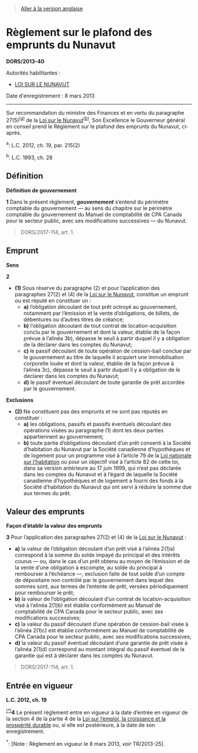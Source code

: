 > [Aller à la version anglaise](/en/Regulations/Statutory%20Orders%20and%20Regulations/2013/40.md)

# Règlement sur le plafond des emprunts du Nunavut

**DORS/2013-40**

Autorités habilitantes : 
- [LOI SUR LE NUNAVUT](/fr/Lois/Lois%20du%20Canada/1993/ch.%2028.md)

Date d'enregistrement : 8 mars 2013

----------

Sur recommandation du ministre des Finances et en vertu du paragraphe 27(5)<sup><a href='#nbp_81000-2-1473-F_hq_13083'>[a]</a></sup> de la [Loi sur le Nunavut](/fr/Lois/Lois%20du%20Canada/1993/ch.%2028.md)<sup><a href='#nbp_81000-2-1473-F_hq_13084'>[b]</a></sup>, Son Excellence le Gouverneur général en conseil prend le Règlement sur le plafond des emprunts du Nunavut, ci-après.

<a name='nbp_81000-2-1473-F_hq_13083'><sup>a</sup></a>: L.C. 2012, ch. 19, par. 215(2)<br />

<a name='nbp_81000-2-1473-F_hq_13084'><sup>b</sup></a>: L.C. 1993, ch. 28<br />




## Définition



**Définition de gouvernement**

**1** Dans le présent règlement, ***gouvernement*** s’entend du périmètre comptable du gouvernement — au sens du chapitre sur le périmètre comptable du gouvernement du Manuel de comptabilité de CPA Canada pour le secteur public, avec ses modifications successives — du Nunavut.
> DORS/2017-114, art. 1.





## Emprunt



**Sens**

**2** 

- **(1)** Sous réserve du paragraphe (2) et pour l’application des paragraphes 27(2) et (4) de la [Loi sur le Nunavut](/fr/Lois/Lois%20du%20Canada/1993/ch.%2028.md), constitue un emprunt ou est réputé en constituer un :
	- **a)** l’obligation découlant de tout prêt octroyé au gouvernement, notamment par l’émission et la vente d’obligations, de billets, de débentures ou d’autres titres de créance;
	- **b)** l’obligation découlant de tout contrat de location-acquisition conclu par le gouvernement et dont la valeur, établie de la façon prévue à l’alinéa 3b), dépasse le seuil à partir duquel il y a obligation de la déclarer dans les comptes du Nunavut;
	- **c)** le passif découlant de toute opération de cession-bail conclue par le gouvernement au titre de laquelle il acquiert une immobilisation corporelle louée et dont la valeur, établie de la façon prévue à l’alinéa 3c), dépasse le seuil à partir duquel il y a obligation de le déclarer dans les comptes du Nunavut;
	- **d)** le passif éventuel découlant de toute garantie de prêt accordée par le gouvernement.

**Exclusions**

- **(2)** Ne constituent pas des emprunts et ne sont pas réputés en constituer :
	- **a)** les obligations, passifs et passifs éventuels découlant des opérations visées au paragraphe (1) dont les deux parties appartiennent au gouvernement;
	- **b)** toute partie d’obligations découlant d’un prêt consenti à la Société d’habitation du Nunavut par la Société canadienne d’hypothèques et de logement pour un programme visé à l’article 79 de la [Loi nationale sur l’habitation](/fr/Lois/Lois%20révisées%20du%20Canada/N/N-11.md) ou pour un objectif visé à l’article 82 de cette loi, dans sa version antérieure au 17 juin 1999, qui n’est pas déclarée dans les comptes du Nunavut et à l’égard de laquelle la Société canadienne d’hypothèques et de logement a fourni des fonds à la Société d’habitation du Nunavut qui ont servi à réduire la somme due aux termes du prêt.




## Valeur des emprunts



**Façon d’établir la valeur des emprunts**

**3** Pour l’application des paragraphes 27(2) et (4) de la [Loi sur le Nunavut](/fr/Lois/Lois%20du%20Canada/1993/ch.%2028.md) :
- **a)** la valeur de l’obligation découlant d’un prêt visé à l’alinéa 2(1)a) correspond à la somme du solde impayé du principal et des intérêts courus — ou, dans le cas d’un prêt obtenu au moyen de l’émission et de la vente d’une obligation à escompte, au solde du principal à rembourser à l’échéance —, exclusion faite de tout solde d’un compte de dépositaire non contrôlé par le gouvernement dans lequel des sommes sont, aux termes de l’entente de prêt, versées périodiquement pour rembourser le prêt;
- **b)** la valeur de l’obligation découlant d’un contrat de location-acquisition visé à l’alinéa 2(1)b) est établie conformément au Manuel de comptabilité de CPA Canada pour le secteur public, avec ses modifications successives;
- **c)** la valeur du passif découlant d’une opération de cession-bail visée à l’alinéa 2(1)c) est établie conformément au Manuel de comptabilité de CPA Canada pour le secteur public, avec ses modifications successives;
- **d)** la valeur du passif éventuel découlant d’une garantie de prêt visée à l’alinéa 2(1)d) correspond au montant intégral du passif éventuel de la garantie qui est à déclarer dans les comptes du Nunavut.
> DORS/2017-114, art. 1.





## Entrée en vigueur



**L.C. 2012, ch. 19**

<sup><a href='#fn_IndEF10_hq_14133'>[*]</a></sup>**4** Le présent règlement entre en vigueur à la date d’entrée en vigueur de la section 4 de la partie 4 de la [Loi sur l’emploi, la croissance et la prospérité durable](/fr/Lois/Lois%20du%20Canada/2012/ch.%2019.md) ou, si elle est postérieure, à la date de son enregistrement.

<a name='fn_IndEF10_hq_14133'><sup>*</sup></a>: [Note : Règlement en vigueur le 8 mars 2013, *voir* TR/2013-25].<br />


